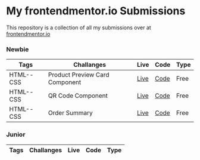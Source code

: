 # My frontendmentor.io Submissions

This repository is a collection of all my submissions over at [frontendmentor.io ](https://www.frontendmentor.io/)

### Newbie

| Tags      | Challanges                     | Live                                                   | Code                                                                                           | Type |
| --------- | ------------------------------ | ------------------------------------------------------ | ---------------------------------------------------------------------------------------------- | ---- |
| HTML--CSS | Product Preview Card Component | [Live](https://fmentorproductpreviewcard.netlify.app/) | [Code](https://github.com/GenuineMiyashita/Frontendmentor.io/tree/master/Product-Preview-Card) | Free |
| HTML--CSS | QR Code Component              | [Live](https://fmentorqrcode.netlify.app/)             | [Code](https://github.com/GenuineMiyashita/Frontendmentor.io/tree/master/qr-code-component)    | Free |
| HTML--CSS | Order Summary                  | [Live](https://fmentorordersummary.netlify.app/)       | [Code](https://github.com/GenuineMiyashita/Frontendmentor.io/tree/master/order-summary)        | Free |

### Junior

| Tags | Challanges | Live | Code | Type |
| ---- | ---------- | ---- | ---- | ---- |

